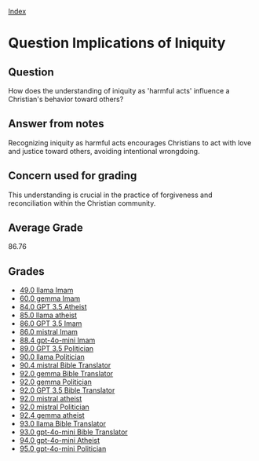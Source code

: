 
[Index](../../index.md)
# Question Implications of Iniquity
## Question
How does the understanding of iniquity as 'harmful acts' influence a Christian's behavior toward others?

## Answer from notes
Recognizing iniquity as harmful acts encourages Christians to act with love and justice toward others, avoiding intentional wrongdoing.

## Concern used for grading
This understanding is crucial in the practice of forgiveness and reconciliation within the Christian community.

## Average Grade
86.76

## Grades
 * [49.0 llama Imam](../answers/llama_Imam/Implications_of_Iniquity.md)
 * [60.0 gemma Imam](../answers/gemma_Imam/Implications_of_Iniquity.md)
 * [84.0 GPT 3.5 Atheist](../answers/GPT_3.5_Atheist/Implications_of_Iniquity.md)
 * [85.0 llama atheist](../answers/llama_atheist/Implications_of_Iniquity.md)
 * [86.0 GPT 3.5 Imam](../answers/GPT_3.5_Imam/Implications_of_Iniquity.md)
 * [86.0 mistral Imam](../answers/mistral_Imam/Implications_of_Iniquity.md)
 * [88.4 gpt-4o-mini Imam](../answers/gpt-4o-mini_Imam/Implications_of_Iniquity.md)
 * [89.0 GPT 3.5 Politician](../answers/GPT_3.5_Politician/Implications_of_Iniquity.md)
 * [90.0 llama Politician](../answers/llama_Politician/Implications_of_Iniquity.md)
 * [90.4 mistral Bible Translator](../answers/mistral_Bible_Translator/Implications_of_Iniquity.md)
 * [92.0 gemma Bible Translator](../answers/gemma_Bible_Translator/Implications_of_Iniquity.md)
 * [92.0 gemma Politician](../answers/gemma_Politician/Implications_of_Iniquity.md)
 * [92.0 GPT 3.5 Bible Translator](../answers/GPT_3.5_Bible_Translator/Implications_of_Iniquity.md)
 * [92.0 mistral atheist](../answers/mistral_atheist/Implications_of_Iniquity.md)
 * [92.0 mistral Politician](../answers/mistral_Politician/Implications_of_Iniquity.md)
 * [92.4 gemma atheist](../answers/gemma_atheist/Implications_of_Iniquity.md)
 * [93.0 llama Bible Translator](../answers/llama_Bible_Translator/Implications_of_Iniquity.md)
 * [93.0 gpt-4o-mini Bible Translator](../answers/gpt-4o-mini_Bible_Translator/Implications_of_Iniquity.md)
 * [94.0 gpt-4o-mini Atheist](../answers/gpt-4o-mini_Atheist/Implications_of_Iniquity.md)
 * [95.0 gpt-4o-mini Politician](../answers/gpt-4o-mini_Politician/Implications_of_Iniquity.md)
